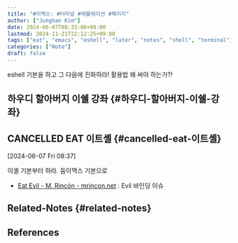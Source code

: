 ```yaml
---
title: "#이맥스: #터미널 #에뮬레이션 #패키지"
author: ["Junghan Kim"]
date: 2024-06-07T08:33:00+09:00
lastmod: 2024-11-21T22:12:25+09:00
tags: ["eat", "emacs", "eshell", "later", "notes", "shell", "terminal"]
categories: ["Note"]
draft: false
---
```


eshell 기본을 하고 그 다음에 진화하라! 활용법 왜 써야 하는가?!


## 하우디 할아버지 이쉘 강좌 {#하우디-할아버지-이쉘-강좌}


## CANCELLED EAT 이트셸 {#cancelled-eat-이트셸}

<span class="timestamp-wrapper"><span class="timestamp">[2024-06-07 Fri 08:37]</span></span>

이셸 기본부터 하라. 둠이맥스 기본으로

-   [Eat Evil - M. Rincón - mrincon.net](https://mrincon.net/posts/eat/) : Evil 바인딩 이슈


## Related-Notes {#related-notes}

## References

<style>.csl-entry{text-indent: -1.5em; margin-left: 1.5em;}</style><div class="csl-bib-body">
</div>
